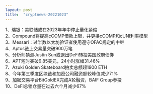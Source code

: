 ```yaml
---
layout: post
title:  "cryptnews-20221023"
---
```

1、瑞银：美联储或在2023年年中停止量化紧缩  
2、Compound将提高cCOMP借款上限，并更换cCOMP和cUNI利率模型  
3、Messari：过半数以太坊验证者使用遵守OFAC规定的中继  
4、Aptos链上交易量突破900万笔  
5、分析师猜测Justin Sun或退出DeFi转投美国政府债券  
6、APT短时突破9.85美元，24小时涨幅31.46%  
7、Azuki Golden Skateboard拍卖总额超1900 ETH  
8、今年第三季度区块链和加密公司融资额较峰值减少71%  
9、加密交易平台BitGoldEX完成A轮融资，BAIF Group参投  
10、DeFi总锁仓量在过去六个月减少67%  
